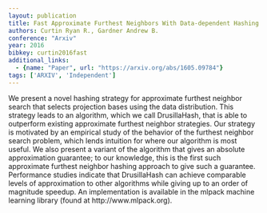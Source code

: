 ```yaml
---
layout: publication
title: Fast Approximate Furthest Neighbors With Data-dependent Hashing
authors: Curtin Ryan R., Gardner Andrew B.
conference: "Arxiv"
year: 2016
bibkey: curtin2016fast
additional_links:
  - {name: "Paper", url: "https://arxiv.org/abs/1605.09784"}
tags: ['ARXIV', 'Independent']
---
```

<p>We present a novel hashing strategy for approximate furthest neighbor
search that selects projection bases using the data distribution. This
strategy leads to an algorithm, which we call DrusillaHash, that is able
to outperform existing approximate furthest neighbor strategies. Our
strategy is motivated by an empirical study of the behavior of the
furthest neighbor search problem, which lends intuition for where our
algorithm is most useful. We also present a variant of the algorithm
that gives an absolute approximation guarantee; to our knowledge, this
is the first such approximate furthest neighbor hashing approach to give
such a guarantee. Performance studies indicate that DrusillaHash can
achieve comparable levels of approximation to other algorithms while
giving up to an order of magnitude speedup. An implementation is
available in the mlpack machine learning library (found at
http://www.mlpack.org).</p>
